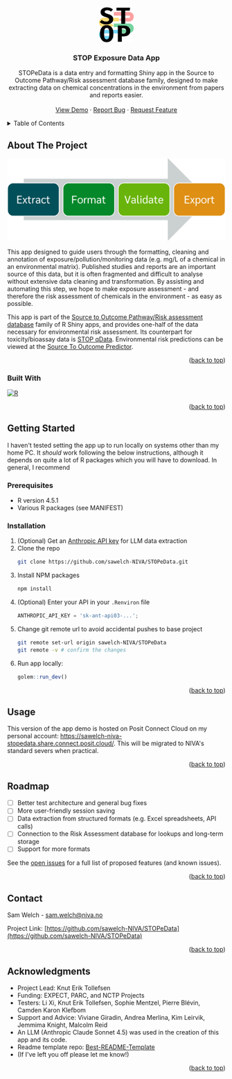 <!-- Improved compatibility of back to top link: See: https://github.com/othneildrew/Best-README-Template/pull/73 -->
<a id="readme-top"></a>

<!-- PROJECT LOGO -->
<br />
<div align="center">
  <a href="https://github.com/sawelch-NIVA/STOPeData">
    <img src="images/stopsquarecropped.png" alt="Logo" width="80" height="80">
  </a>

<h3 align="center">STOP Exposure Data App</h3>

  <p align="center">
    STOPeData is a data entry and formatting Shiny app in the Source to Outcome Pathway/Risk assessment database family, designed to make extracting data on chemical concentrations in the environment from papers and reports easier. 
    <br />
    <br />
    <a href="https://sawelch-niva-stopedata.share.connect.posit.cloud">View Demo</a>
    &middot;
    <a href="https://github.com/sawelch-NIVA/STOPeData/issues/new?labels=bug&template=bug-report---.md">Report Bug</a>
    &middot;
    <a href="https://github.com/sawelch-NIVA/STOPeData/issues/new?labels=enhancement&template=feature-request---.md">Request Feature</a>
  </p>
</div>



<!-- TABLE OF CONTENTS -->
<details>
  <summary>Table of Contents</summary>
  <ol>
    <li>
      <a href="#about-the-project">About The Project</a>
      <ul>
        <li><a href="#built-with">Built With</a></li>
      </ul>
    </li>
    <li>
      <a href="#getting-started">Getting Started</a>
      <ul>
        <li><a href="#prerequisites">Prerequisites</a></li>
        <li><a href="#installation">Installation</a></li>
      </ul>
    </li>
    <li><a href="#usage">Usage</a></li>
    <li><a href="#roadmap">Roadmap</a></li>
    <li><a href="#contact">Contact</a></li>
    <li><a href="#acknowledgments">Acknowledgments</a></li>
  </ol>
</details>



<!-- ABOUT THE PROJECT -->
## About The Project

![workflow]

This app designed to guide users through the formatting, cleaning and annotation of exposure/pollution/monitoring data (e.g. mg/L of a chemical in an environmental matrix). Published studies and reports are an important source of this data, but it is often fragmented and difficult to analyse without extensive data cleaning and transformation. By assisting and automating this step, we hope to make exposure assessment - and therefore the risk assessment of chemicals in the environment - as easy as possible.

This app is part of the [Source to Outcome Pathway/Risk assessment database](https://www.niva.no/radb) family of R Shiny apps, and provides one-half of the data necessary for environmental risk assessment. Its counterpart for toxicity/bioassay data is [STOP qData](https://github.com/NIVANorge/stop-q-data). Environmental risk predictions can be viewed at the [Source To Outcome Predictor](https://github.com/NIVANorge/STOP). 

<p align="right">(<a href="#readme-top">back to top</a>)</p>


### Built With

[![R](https://img.shields.io/badge/R-%23276DC3.svg?logo=r&logoColor=white)](#)

<p align="right">(<a href="#readme-top">back to top</a>)</p>


<!-- GETTING STARTED -->
## Getting Started

I haven't tested setting the app up to run locally on systems other than my home PC. It *should* work following the below instructions, although it depends on quite a lot of R packages which you will have to download. In general, I recommend 

### Prerequisites

* R version 4.5.1
* Various R packages (see MANIFEST)

### Installation

1. (Optional) Get an [Anthropic API key](https://console.anthropic.com) for LLM data extraction
2. Clone the repo
   ```sh
   git clone https://github.com/sawelch-NIVA/STOPeData.git
   ```
3. Install NPM packages
   ```sh
   npm install
   ```
4. (Optional) Enter your API in your `.Renviron` file 
   ```js
   ANTHROPIC_API_KEY = 'sk-ant-api03-...';
   ```
5. Change git remote url to avoid accidental pushes to base project
   ```sh
   git remote set-url origin sawelch-NIVA/STOPeData
   git remote -v # confirm the changes
   ```
6. Run app locally:
   ```r
   golem::run_dev()
   ```

<p align="right">(<a href="#readme-top">back to top</a>)</p>


<!-- USAGE EXAMPLES -->
## Usage

This version of the app demo is hosted on Posit Connect Cloud on my personal account: https://sawelch-niva-stopedata.share.connect.posit.cloud/. This will be migrated to NIVA's standard severs when practical.

<p align="right">(<a href="#readme-top">back to top</a>)</p>


<!-- ROADMAP -->
## Roadmap

- [ ] Better test architecture and general bug fixes
- [ ] More user-friendly session saving
- [ ] Data extraction from structured formats (e.g. Excel spreadsheets, API calls)
- [ ] Connection to the Risk Assessment database for lookups and long-term storage
- [ ] Support for more formats

See the [open issues](https://github.com/sawelch-NIVA/STOPeData/issues) for a full list of proposed features (and known issues).

<p align="right">(<a href="#readme-top">back to top</a>)</p>


<!-- CONTACT -->
## Contact

Sam Welch - sam.welch@niva.no

Project Link: [https://github.com/sawelch-NIVA/STOPeData](https://github.com/sawelch-NIVA/STOPeData)

<p align="right">(<a href="#readme-top">back to top</a>)</p>


<!-- ACKNOWLEDGMENTS -->
## Acknowledgments

* Project Lead: Knut Erik Tollefsen
* Funding: EXPECT, PARC, and NCTP Projects
* Testers: Li Xi, Knut Erik Tollefsen, Sophie Mentzel, Pierre Blévin, Camden Karon Klefbom
* Support and Advice: Viviane Giradin, Andrea Merlina, Kim Leirvik, Jemmima Knight, Malcolm Reid
* An LLM (Anthropic Claude Sonnet 4.5) was used in the creation of this app and its code.
* Readme template repo: [Best-README-Template](https://github.com/othneildrew/Best-README-Template/blob/main/BLANK_README.md)
* (If I've left you off please let me know!)

<p align="right">(<a href="#readme-top">back to top</a>)</p>



<!-- MARKDOWN LINKS & IMAGES -->
<!-- https://www.markdownguide.org/basic-syntax/#reference-style-links -->
[workflow]: images/efve.png
